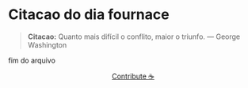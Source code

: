 # Citacao do dia fournace

> **Citacao:** Quanto mais difícil o conflito, maior o triunfo. — George Washington

fim do arquivo

<watermark-footer>
<p align="center">
  <a href="https://github.com/ruisuan/ruisuan/blob/main/contribute.md">Contribute ☕</a>
</p>
</watermark-footer>
